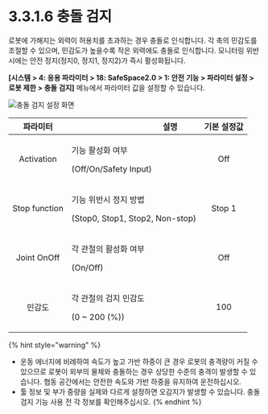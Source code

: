 ﻿# 3.3.1.6 충돌 검지

로봇에 가해지는 외력이 허용치를 초과하는 경우 충돌로 인식합니다. 각 축의 민감도를 조절할 수 있으며, 민감도가 높을수록 작은 외력에도 충돌로 인식합니다. 모니터링 위반 시에는 안전 정지(정지0, 정지1, 정지2)가 즉시 활성화됩니다.

**\[시스템 > 4: 응용 파라미터 > 18: SafeSpace2.0 > 1: 안전 기능 > 파라미터 설정 > 로봇 제한 > 충돌 검지]** 메뉴에서 파라미터 값을 설정할 수 있습니다.

![충돌 검지 설정 화면](../../../_assets/col-det.png)

| **파라미터** | 　　　　　　　　　**설명**                                                  |  **기본 설정값** |
| :------: | ---------------------------------------------------------------- | :---------: |
| Activation | <p>기능 활성화 여부</p><p>(Off/On/Safety Input)</p> |   Off  |
| Stop function |   <p>기능 위반시 정지 방법</p><p>(Stop0, Stop1, Stop2, Non-stop)</p>  | Stop 1 |
| Joint OnOff |   <p>각 관절의 활성화 여부</p><p>(On/Off)</p>  |  Off |
| 민감도 |   <p>각 관절의 검지 민감도</p><p>(0 ~ 200 (%))</p>  |  100 |

{% hint style="warning" %}
* 운동 에너지에 비례하여 속도가 높고 가반 하중이 큰 경우 로봇의 충격량이 커질 수 있으므로 로봇이 외부의 물체와 충돌하는 경우 상당한 수준의 충격이 발생할 수 있습니다. 협동 공간에서는 안전한 속도와 가반 하중을 유지하여 운전하십시오.
* 툴 정보 및 부가 중량을 실제와 다르게 설정하면 오감지가 발생할 수 있습니다. 충돌 검지 기능 사용 전 각 정보를 확인해주십시오.
{% endhint %}

